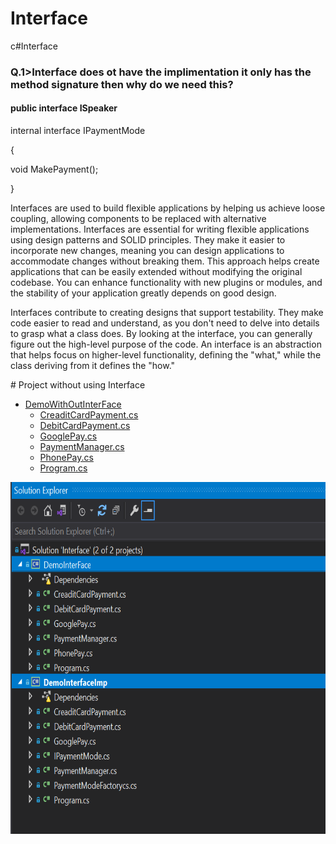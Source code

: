 # Interface
c#Interface

<h3>Q.1>Interface does ot have the implimentation it only has the method signature then why do we need this?</h3>
<h4>public interface ISpeaker</h4>
 <p>internal interface IPaymentMode</p>
   <span>
    <p>{</p> 
   <p> void MakePayment();</p>
   <p>}</p>
   </span>

<p dir="auto">
Interfaces are used to build flexible applications by helping us achieve loose coupling, allowing components to be replaced with alternative implementations. Interfaces are essential for writing flexible applications using design patterns and SOLID principles. They make it easier to incorporate new changes, meaning you can design applications to accommodate changes without breaking them. This approach helps create applications that can be easily extended without modifying the original codebase. You can enhance functionality with new plugins or modules, and the stability of your application greatly depends on good design.

Interfaces contribute to creating designs that support testability. They make code easier to read and understand, as you don't need to delve into details to grasp what a class does. By looking at the interface, you can generally figure out the high-level purpose of the code. An interface is an abstraction that helps focus on higher-level functionality, defining the "what," while the class deriving from it defines the "how."
</p>
# Project without using Interface

- [DemoWithOutInterFace](#table-of-contents)
  - [CreaditCardPayment.cs](#goals)
  - [DebitCardPayment.cs](#goals)
  - [GooglePay.cs](#goals)
  - [PaymentManager.cs](#goals)
  - [PhonePay.cs](#fluentpos)
  - [Program.cs](#fluentpos)
<img src="https://github.com/prabhatkumar1379/Interface/blob/main/StaticFile/SolutionImg.PNG" alt="Constructor-in-C#-Types-img1" width="900" height="563" class="blend-mode">
